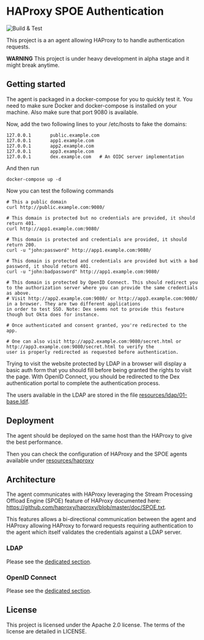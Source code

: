 # HAProxy SPOE Authentication


![Build & Test](https://github.com/criteo/haproxy-spoe-auth/workflows/Build%20&%20Test/badge.svg)

This project is a an agent allowing HAProxy to to handle authentication requests.

**WARNING** This project is under heavy development in alpha stage and it might break anytime.

## Getting started

The agent is packaged in a docker-compose for you to quickly test it. You need to make sure
Docker and docker-compose is installed on your machine. Also make sure that port 9080 is
available.

Now, add the two following lines to your /etc/hosts to fake the domains:

    127.0.0.1       public.example.com
    127.0.0.1       app1.example.com
    127.0.0.1       app2.example.com
    127.0.0.1       app3.example.com
    127.0.0.1       dex.example.com   # An OIDC server implementation

And then run

    docker-compose up -d

Now you can test the following commands

    # This a public domain
    curl http://public.example.com:9080/

    # This domain is protected but no credentials are provided, it should return 401.
    curl http://app1.example.com:9080/

    # This domain is protected and credentials are provided, it should return 200.
    curl -u "john:password" http://app1.example.com:9080/

    # This domain is protected and credentials are provided but with a bad password, it should return 401.
    curl -u "john:badpassword" http://app1.example.com:9080/

    # This domain is protected by OpenID Connect. This should redirect you to the authorization server where you can provide the same credentials as above.
    # Visit http://app2.example.com:9080/ or http://app3.example.com:9080/ in a browser. They are two different applications
    in order to test SSO. Note: Dex seems not to provide this feature though but Okta does for instance.

    # Once authenticated and consent granted, you're redirected to the app.

    # One can also visit http://app2.example.com:9080/secret.html or http://app3.example.com:9080/secret.html to verify the
    user is properly redirected as requested before authentication.

Trying to visit the website protected by LDAP in a browser will display a basic auth form that you should fill
before being granted the rights to visit the page. With OpenID Connect, you should be redirected to the Dex
authentication portal to complete the authentication process.

The users available in the LDAP are stored in the file [resources/ldap/01-base.ldif](./resources/ldap/01-base.ldif).

## Deployment

The agent should be deployed on the same host than the HAProxy to give the best performance.

Then you can check the configuration of HAProxy and the SPOE agents available under [resources/haproxy](./resources/haproxy)

## Architecture

The agent communicates with HAProxy leveraging the Stream Processing Offload Engine (SPOE) feature
of HAProxy documented here: https://github.com/haproxy/haproxy/blob/master/doc/SPOE.txt.

This features allows a bi-directional communication between the agent and HAProxy allowing HAProxy
to forward requests requiring authentication to the agent which itself validates the credentials
against a LDAP server.

### LDAP

Please see the [dedicated section](./docs/ldap.md).

### OpenID Connect

Please see the [dedicated section](./docs/openidconnect.md).

## License

This project is licensed under the Apache 2.0 license. The terms of the license are detailed in LICENSE.
